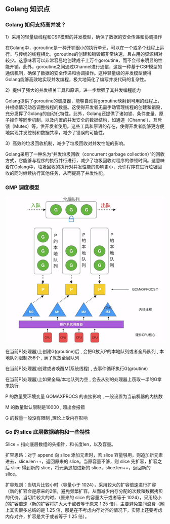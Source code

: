 ## Golang 知识点

### Golang 如何支持高并发？

1）采用的轻量级线程和CSP模型的并发模型，确保了数据的安全传递和协调操作

在Golang中，goroutine是一种开销很小的执行单元，可以在一个或多个线程上运行。与传统的线程相比，goroutine的创建和销毁都非常快速，且占用的资源相对较少。这意味着可以非常容易地创建成千上万个goroutine，而不会带来明显的性能开销。此外，goroutine之间通过Channel进行通信，这是一种基于CSP模型的通信机制，确保了数据的安全传递和协调操作。这种轻量级的并发模型使得Golang能够高效地实现并发编程，极大地简化了编写并发代码的复杂性。

2）提供了强大的并发相关工具和原语，进一步增强了其并发编程能力

Golang提供了goroutine的调度器，能够自动将goroutine映射到可用的线程上，并根据情况动态调整线程的数量。这使得开发者无需手动管理线程的创建和销毁，充分发挥了Golang的自动化特性。此外，Golang还提供了诸如锁、条件变量、原子操作等同步机制，以及内置的并发安全的数据结构，如通道（Channel）、互斥锁（Mutex）等，供开发者使用。这些工具和原语的存在，使得开发者能够更方便地实现并发控制和数据共享，减少了错误的可能性。

3）高效的垃圾回收机制，减少了垃圾回收对并发性能的影响。

Golang采用了一种名为“并发垃圾回收（concurrent garbage collection）”的回收方式，它能够与程序的执行并行进行，减少了垃圾回收对程序的停顿时间。这意味着在Golang中，垃圾回收的执行对并发性能的影响更小，允许程序在进行垃圾回收的同时继续执行其他任务，从而提高了并发性能。

### GMP 调度模型
![原理图](image.png)

在当前P(处理器)上创建G(groutine)后 , 会把G放入P的本地队列或者全局队列 , 本地队列限制256个 , 满了就放全局队列

 在当前P(处理器)创建或者唤醒M(系统线程) , 去事件循环执行G(groutine)

 在当前P(处理器)上如果全局/本地队列为空 , 会去从别的处理器上窃取一半的G拿来执行



P 的数量受环境变量 GOMAXPROCS 的直接影响 , 一般设置为当前机器的内核数


M 的数量默认限制是10000 , 超出会报错

G 的数量一般没有限制 ,理论上受内存影响

### Go 的 slice 底层数据结构和一些特性

Slice = 指向底层数组的头指针，和长度len，以及容量。

扩容思路：对于 append 向 slice 添加元素时，若 slice 容量够用，则追加新元素进去，slice.len++，返回原来的 slice。当原容量不够，则 slice 先扩容，扩容之后 slice 得到新的 slice，将元素追加进新的 slice，slice.len++，返回新的 slice。

扩容规则：当切片比较小时（容量小于 1024），采用较大的扩容倍速进行扩容（新的扩容会是原来的2倍，避免频繁扩容，从而减少内存分配的次数和数据拷贝的代价。当切片较大的时，（原来的 slice 的容量大于或者等于 1024），采用较小的扩容倍速（新的扩容将扩大大于或者等于原来 1.25 倍），主要避免空间浪费（网上其实很多总结的是 1.25 倍，那是在不考虑内存对齐的情况下，实际上还要考虑内存对齐，扩容是大于或者等于 1.25 倍）。


